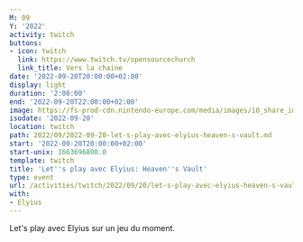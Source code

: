 ```yaml
---
M: 09
Y: '2022'
activity: twitch
buttons:
- icon: twitch
  link: https://www.twitch.tv/opensourcechurch
  link_title: Vers la chaine
date: '2022-09-20T20:00:00+02:00'
display: light
duration: '2:00:00'
end: '2022-09-20T22:00:00+02:00'
image: https://fs-prod-cdn.nintendo-europe.com/media/images/10_share_images/games_15/nintendo_switch_download_software_1/H2x1_NSwitchDS_HeavensVault.jpg
isodate: '2022-09-20'
location: twitch
path: 2022/09/2022-09-20-let-s-play-avec-elyius-heaven-s-vault.md
start: '2022-09-20T20:00:00+02:00'
start-unix: 1663696800.0
template: twitch
title: 'Let''s play avec Elyius: Heaven''s Vault'
type: event
url: /activities/twitch/2022/09/20/let-s-play-avec-elyius-heaven-s-vault
with:
- Elyius
---
```

Let's play avec Elyius sur un jeu du moment.